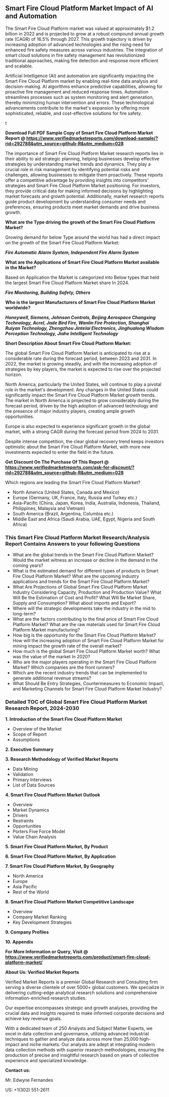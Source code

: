 <h2>Smart Fire Cloud Platform Market Impact of AI and Automation</h2><p>The Smart Fire Cloud Platform market was valued at approximately $1.2 billion in 2022 and is projected to grow at a robust compound annual growth rate (CAGR) of 16.5% through 2027. This growth trajectory is driven by increasing adoption of advanced technologies and the rising need for enhanced fire safety measures across various industries. The integration of smart cloud solutions in fire safety management has revolutionized traditional approaches, making fire detection and response more efficient and scalable.</p><p>Artificial Intelligence (AI) and automation are significantly impacting the Smart Fire Cloud Platform market by enabling real-time data analysis and decision-making. AI algorithms enhance predictive capabilities, allowing for proactive fire management and reduced response times. Automation streamlines processes such as system monitoring and alert generation, thereby minimizing human intervention and errors. These technological advancements contribute to the market's expansion by offering more sophisticated, reliable, and cost-effective solutions for fire safety.</p>t</p><p id="" class=""><strong>Download Full PDF Sample Copy of Smart Fire Cloud Platform Market Report @ <a href="https://www.verifiedmarketreports.com/download-sample/?rid=292788&utm_source=github-R&utm_medium=028" target="_blank">https://www.verifiedmarketreports.com/download-sample/?rid=292788&utm_source=github-R&utm_medium=028</a></strong></p><p>The importance of&nbsp;Smart Fire Cloud Platform Market research reports lies in their ability to aid strategic planning, helping businesses develop effective strategies by understanding market trends and dynamics. They play a crucial role in risk management by identifying potential risks and challenges, allowing businesses to mitigate them proactively. These reports offer a competitive advantage by providing insights into competitors' strategies and Smart Fire Cloud Platform Market positioning. For investors, they provide critical data for making informed decisions by highlighting market forecasts and growth potential. Additionally, market research reports guide product development by understanding consumer needs and preferences, ensuring products meet market demands and drive business growth.</p><p><strong>What are the&nbsp;Type driving the growth of the Smart Fire Cloud Platform Market?</strong></p><p id="" class="">Growing demand for below Type around the world has had a direct impact on the growth of the Smart Fire Cloud Platform Market:</p><em><strong>Fire Automatic Alarm System, Independent Fire Alarm System</strong></em></p><strong>What are the&nbsp;Applications&nbsp;of Smart Fire Cloud Platform Market available in the Market?</strong></p><p id="" class="">Based on Application the Market is categorized into Below types that held the largest Smart Fire Cloud Platform Market share In 2024.</p><em><strong>Fire Monitoring, Building Safety, Others</strong></em></p><strong>Who is the largest Manufacturers of Smart Fire Cloud Platform Market worldwide?</strong></p><p><em><strong>Honeywell, Siemens, Johnson Controls, Beijing Aerospace Changxing Technology, Acrel, Jade Bird Fire, Wanlin Fire Protection, Shanghai Ruiyan Technology, Zhengzhou Jintelai Electronics, Jinghualong Wisdom Perception Technology, Jiahe Intelligent Technology</strong></em></p><p id="" class=""><strong>Short Description About Smart Fire Cloud Platform Market:</strong></p><p>The global Smart Fire Cloud Platform Market is anticipated to rise at a considerable rate during the forecast period, between 2023 and 2031. In 2022, the market is growing steadily, and with the increasing adoption of strategies by key players, the market is expected to rise over the projected horizon.</p><p>North America, particularly the United States, will continue to play a pivotal role in the market's development. Any changes in the United States could significantly impact the Smart Fire Cloud Platform Market growth trends. The market in North America is projected to grow considerably during the forecast period, driven by the high adoption of advanced technology and the presence of major industry players, creating ample growth opportunities.</p><p>Europe is also expected to experience significant growth in the global market, with a strong CAGR during the forecast period from 2024 to 2031.</p><p>Despite intense competition, the clear global recovery trend keeps investors optimistic about the Smart Fire Cloud Platform Market, with more new investments expected to enter the field in the future.</p><p id="" class=""><strong>Get Discount On The Purchase Of This Report @ <a href="https://www.verifiedmarketreports.com/ask-for-discount/?rid=292788&utm_source=github-R&utm_medium=028" target="_blank">https://www.verifiedmarketreports.com/ask-for-discount/?rid=292788&utm_source=github-R&utm_medium=028</a></strong></p>Which regions are leading the Smart Fire Cloud Platform Market?</p><ul><li>North America (United States, Canada and Mexico)</li><li>Europe (Germany, UK, France, Italy, Russia and Turkey etc.)</li><li>Asia-Pacific (China, Japan, Korea, India, Australia, Indonesia, Thailand, Philippines, Malaysia and Vietnam)</li><li>South America (Brazil, Argentina, Columbia etc.)</li><li>Middle East and Africa (Saudi Arabia, UAE, Egypt, Nigeria and South Africa)</li></ul><h3 id="" class="">This Smart Fire Cloud Platform Market Research/Analysis Report Contains Answers to your following Questions</h3><ul><li>What are the global trends in the Smart Fire Cloud Platform Market? Would the market witness an increase or decline in the demand in the coming years?</li><li>What is the estimated demand for different types of products in Smart Fire Cloud Platform Market? What are the upcoming industry applications and trends for the Smart Fire Cloud Platform Market?</li><li>What Are Projections of Global Smart Fire Cloud Platform Market Industry Considering Capacity, Production and Production Value? What Will Be the Estimation of Cost and Profit? What Will Be Market Share, Supply and Consumption? What about imports and Export?</li><li>Where will the strategic developments take the industry in the mid to long-term?</li><li>What are the factors contributing to the final price of Smart Fire Cloud Platform Market? What are the raw materials used for Smart Fire Cloud Platform Market manufacturing?</li><li>How big is the opportunity for the Smart Fire Cloud Platform Market? How will the increasing adoption of Smart Fire Cloud Platform Market for mining impact the growth rate of the overall market?</li><li>How much is the global Smart Fire Cloud Platform Market worth? What was the value of the market In 2020?</li><li>Who are the major players operating in the Smart Fire Cloud Platform Market? Which companies are the front runners?</li><li>Which are the recent industry trends that can be implemented to generate additional revenue streams?</li><li>What Should Be Entry Strategies, Countermeasures to Economic Impact, and Marketing Channels for Smart Fire Cloud Platform Market Industry?</li></ul><h3 id="" class="">Detailed TOC of Global Smart Fire Cloud Platform Market Research Report, 2024-2030</h3><p id="" class=""><strong>1. Introduction of the Smart Fire Cloud Platform Market</strong></p><ul><li>Overview of the Market</li><li>Scope of Report</li><li>Assumptions</li></ul><p id="" class=""><strong>2. Executive Summary</strong></p><p id="" class=""><strong>3. Research Methodology of Verified Market Reports</strong></p><ul><li>Data Mining</li><li>Validation</li><li>Primary Interviews</li><li>List of Data Sources</li></ul><p id="" class=""><strong>4. Smart Fire Cloud Platform Market Outlook</strong></p><ul><li>Overview</li><li>Market Dynamics</li><li>Drivers</li><li>Restraints</li><li>Opportunities</li><li>Porters Five Force Model</li><li>Value Chain Analysis</li></ul><p id="" class=""><strong>5. Smart Fire Cloud Platform Market, By Product</strong></p><p id="" class=""><strong>6. Smart Fire Cloud Platform Market, By Application</strong></p><p id="" class=""><strong>7. Smart Fire Cloud Platform Market, By Geography</strong></p><ul><li>North America</li><li>Europe</li><li>Asia Pacific</li><li>Rest of the World</li></ul><p id="" class=""><strong>8. Smart Fire Cloud Platform Market Competitive Landscape</strong></p><ul><li>Overview</li><li>Company Market Ranking</li><li>Key Development Strategies</li></ul><p id="" class=""><strong>9. Company Profiles</strong></p><p id="" class=""><strong>10. Appendix</strong></p><p id="" class=""><strong>For More Information or Query, Visit @ <a href="https://www.verifiedmarketreports.com/product/smart-fire-cloud-platform-market/" target="_blank">https://www.verifiedmarketreports.com/product/smart-fire-cloud-platform-market/</a></strong></p><p id="" class=""><strong>About Us: Verified Market Reports</strong></p><p id="" class="">Verified Market Reports is a premier Global Research and Consulting firm serving a diverse clientele of over 5000+ global customers. We specialize in delivering cutting-edge analytical research solutions and comprehensive information-enriched research studies.</p><p id="" class="">Our expertise encompasses strategic and growth analyses, providing the crucial data and insights required to make informed corporate decisions and achieve key revenue goals.</p><p id="" class="">With a dedicated team of 250 Analysts and Subject Matter Experts, we excel in data collection and governance, utilizing advanced industrial techniques to gather and analyze data across more than 25,000 high-impact and niche markets. Our analysts are adept at integrating modern data collection methods with superior research methodologies, ensuring the production of precise and insightful research based on years of collective experience and specialized knowledge.</p><p id="" class=""><strong>Contact us:</strong></p><p id="" class="">Mr. Edwyne Fernandes</p><p id="" class="">US: +1(302) 551-2611</p>